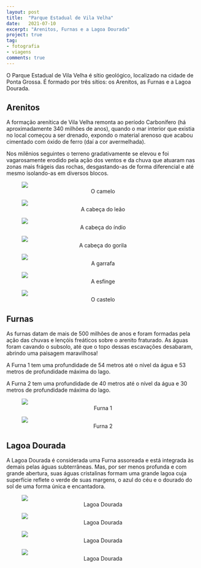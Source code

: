 ```yaml
---
layout: post
title:  "Parque Estadual de Vila Velha"
date:   2021-07-10
excerpt: "Arenitos, Furnas e a Lagoa Dourada"
project: true
tag:
- fotografia
- viagens
comments: true
---
```

O Parque Estadual de Vila Velha é sítio geológico, localizado na cidade de Ponta Grossa. É formado por três sítios: os Arenitos, as Furnas e a Lagoa Dourada.

## Arenitos
A formação arenítica de Vila Velha remonta ao período Carbonífero (há aproximadamente 340 milhões de anos), quando o mar interior que existia no local começou a ser drenado, expondo o material arenoso que acabou cimentado com óxido de ferro (daí a cor avermelhada).

Nos milênios seguintes o terreno gradativamente se elevou e foi vagarosamente erodido pela ação dos ventos e da chuva que atuaram nas zonas mais frágeis das rochas, desgastando-as de forma diferencial e até mesmo isolando-as em diversos blocos.

<figure>
	<a href="http://marcelocamera.github.io/assets/img/ponta-grossa-01.jpg"><img src="http://marcelocamera.github.io/assets/img/ponta-grossa-01.jpg"></a>
	<figcaption><center><a>O camelo</a></center></figcaption>
</figure>

<figure>
	<a href="http://marcelocamera.github.io/assets/img/ponta-grossa-02.jpg"><img src="http://marcelocamera.github.io/assets/img/ponta-grossa-02.jpg"></a>
	<figcaption><center><a>A cabeça do leão</a></center></figcaption>
</figure>

<figure>
	<a href="http://marcelocamera.github.io/assets/img/ponta-grossa-06.jpg"><img src="http://marcelocamera.github.io/assets/img/ponta-grossa-06.jpg"></a>
	<figcaption><center><a>A cabeça do índio</a></center></figcaption>
</figure>

<figure>
	<a href="http://marcelocamera.github.io/assets/img/ponta-grossa-12.jpg"><img src="http://marcelocamera.github.io/assets/img/ponta-grossa-12.jpg"></a>
	<figcaption><center><a>A cabeça do gorila</a></center></figcaption>
</figure>

<figure>
	<a href="http://marcelocamera.github.io/assets/img/ponta-grossa-05.jpg"><img src="http://marcelocamera.github.io/assets/img/ponta-grossa-05.jpg"></a>
	<figcaption><center><a>A garrafa</a></center></figcaption>
</figure>

<figure>
	<a href="http://marcelocamera.github.io/assets/img/ponta-grossa-13.jpg"><img src="http://marcelocamera.github.io/assets/img/ponta-grossa-13.jpg"></a>
	<figcaption><center><a>A esfinge</a></center></figcaption>
</figure>

<figure>
	<a href="http://marcelocamera.github.io/assets/img/ponta-grossa-16.jpg"><img src="http://marcelocamera.github.io/assets/img/ponta-grossa-16.jpg"></a>
	<figcaption><center><a>O castelo</a></center></figcaption>
</figure>

## Furnas
As furnas datam de mais de 500 milhões de anos e foram formadas pela ação das chuvas e lençóis freáticos sobre o arenito fraturado. As águas foram cavando o subsolo, até que o topo dessas escavações desabaram, abrindo uma paisagem maravilhosa!

A Furna 1 tem uma profundidade de 54 metros até o nível da água e 53 metros de profundidade máxima do lago.

A Furna 2 tem uma profundidade de 40 metros até o nível da água e 30 metros de profundidade máxima do lago.

<figure>
	<a href="http://marcelocamera.github.io/assets/img/ponta-grossa-22.jpg"><img src="http://marcelocamera.github.io/assets/img/ponta-grossa-22.jpg"></a>
	<figcaption><center><a>Furna 1</a></center></figcaption>
</figure>

<figure>
	<a href="http://marcelocamera.github.io/assets/img/ponta-grossa-23.jpg"><img src="http://marcelocamera.github.io/assets/img/ponta-grossa-22.jpg"></a>
	<figcaption><center><a>Furna 2</a></center></figcaption>
</figure>

## Lagoa Dourada
A Lagoa Dourada é considerada uma Furna assoreada e está integrada às demais pelas águas subterrâneas. Mas, por ser menos profunda e com grande abertura, suas águas cristalinas formam uma grande lagoa cuja superfície reflete o verde de suas margens, o azul do céu e o dourado do sol de uma forma única e encantadora.

<figure>
	<a href="http://marcelocamera.github.io/assets/img/ponta-grossa-30.jpg"><img src="http://marcelocamera.github.io/assets/img/ponta-grossa-30.jpg"></a>
	<figcaption><center><a>Lagoa Dourada</a></center></figcaption>
</figure>

<figure>
	<a href="http://marcelocamera.github.io/assets/img/ponta-grossa-31.jpg"><img src="http://marcelocamera.github.io/assets/img/ponta-grossa-31.jpg"></a>
	<figcaption><center><a>Lagoa Dourada</a></center></figcaption>
</figure>

<figure>
	<a href="http://marcelocamera.github.io/assets/img/ponta-grossa-32.jpg"><img src="http://marcelocamera.github.io/assets/img/ponta-grossa-32.jpg"></a>
	<figcaption><center><a>Lagoa Dourada</a></center></figcaption>
</figure>

<figure>
	<a href="http://marcelocamera.github.io/assets/img/ponta-grossa-33.jpg"><img src="http://marcelocamera.github.io/assets/img/ponta-grossa-33.jpg"></a>
	<figcaption><center><a>Lagoa Dourada</a></center></figcaption>
</figure>
